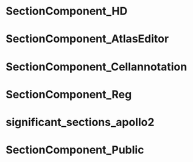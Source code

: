 # SectionComponent_HD
# SectionComponent_AtlasEditor
# SectionComponent_Cellannotation
# SectionComponent_Reg
# significant_sections_apollo2
# SectionComponent_Public
